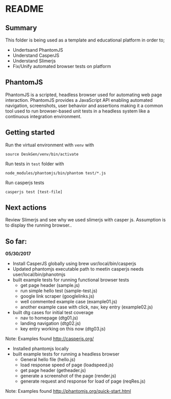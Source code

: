 # README

## Summary
This folder is being used as a template and educational platform in order to;
  - Undertsand PhantomJS
  - Understand CasperJS
  - Understand Slimerjs
  - Fix/Unify automated browser tests on platform

## PhantomJS
PhantomJS is a scripted, headless browser used for automating web page interaction. PhantomJS provides a JavaScript API enabling automated navigation, screenshots, user behavior and assertions making it a common tool used to run browser-based unit tests in a headless system like a continuous integration environment.

## Getting started
Run the virtual environment with `venv` with

```source DeskGen/venv/bin/activate```

Run tests in `test` folder with 

```node_modules/phantomjs/bin/phantom test/*.js```

Run casperjs tests

```casperjs test [test-file]```

## Next actions
Review Slimerjs and see why we used slimerjs with casper js. Assumption is to display the running browser..

## So far:
**05/30/2017**
- Install CasperJS globally using brew usr/local/bin/casperjs
- Updated phantomjs executable path to meetin casperjs needs user/local/bin/phanotmjs
- built example tests for running functional browser tests
  - get page header (sample.js)
  - run simple hello test (sample-test.js)
  - google link scraper (googlelinks.js)
  - well commented example case (example01.js)
  - another example case with click, nav, key entry (example02.js)
- built dtg cases for initial test coverage
  - nav to homepage (dtg01.js)
  - landing navigation (dtg02.js)
  - key entry working on this now  (dtg03.js)

Note: Examples found http://casperjs.org/

- Installed phantomjs locally
- built example tests for running a headless browser
  - General hello file (hello.js)
  - load response speed of page (loadspeed.js)
  - get page header (getheader.js)
  - generate a screenshot of the page (render.js)
  - generate request and response for load of page (reqRes.js)

Note: Examples found http://phantomjs.org/quick-start.html

 
